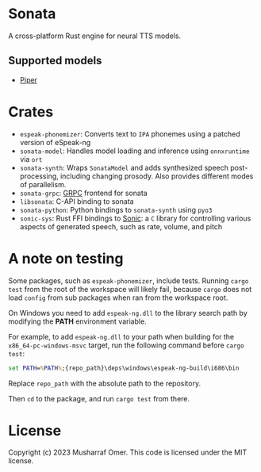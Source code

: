 # Sonata

A cross-platform Rust engine for neural TTS models.


## Supported models

* [Piper](https://github.com/rhasspy/piper)


# Crates

- `espeak-phonemizer`: Converts text to `IPA` phonemes using a patched version of eSpeak-ng
- `sonata-model`: Handles model loading and inference using `onnxruntime` via `ort`
- `sonata-synth`: Wraps `SonataModel` and adds synthesized speech post-processing, including changing prosody. Also provides different modes of parallelism.
- `sonata-grpc`: [GRPC](https://grpc.io/) frontend for sonata
- `libsonata`: C-API binding to sonata
- `sonata-python`: Python bindings to `sonata-synth` using `pyo3`
- `sonic-sys`: Rust FFI bindings to [Sonic](https://github.com/waywardgeek/sonic): a `C` library for controlling various aspects of generated speech, such as rate, volume, and pitch

# A note on testing

Some packages, such as `espeak-phonemizer`, include tests. Running `cargo test` from the root of the workspace will likely fail, because `cargo` does not load `config` from sub packages when ran from the workspace root.

On Windows you need to add `espeak-ng.dll` to the library search path by modifying the **PATH** environment variable.

For example, to add `espeak-ng.dll` to your path when building for the `x86_64-pc-windows-msvc` target, run the following command before `cargo test`:

```cmd
set PATH=%PATH%;{repo_path}\deps\windows\espeak-ng-build\i686\bin
```

Replace `repo_path` with the absolute path to the repository.

Then `cd` to the package, and run `cargo test` from there.

# License

Copyright (c) 2023 Musharraf Omer. This code is licensed under the  MIT license.

